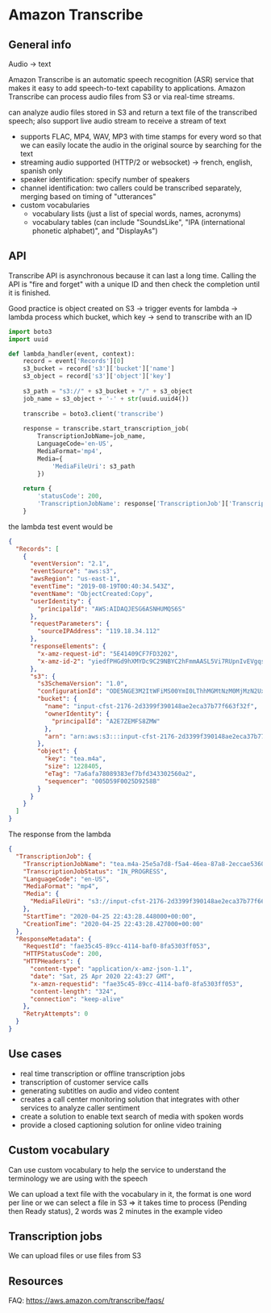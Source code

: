 # Amazon Transcribe

## General info
Audio -> text

Amazon Transcribe is an automatic speech recognition (ASR) service that makes it easy to add speech-to-text capability to applications. 
Amazon Transcribe can process audio files from S3 or via real-time streams.

can analyze audio files stored in S3 and return a text file of the transcribed speech; also support live audio stream to receive a stream of text

* supports FLAC, MP4, WAV, MP3 with time stamps for every word so that we can easily locate the audio in the original 
source by searching for the text
* streaming audio supported (HTTP/2 or websocket) -> french, english, spanish only
* speaker identification: specify number of speakers
* channel identification: two callers could be transcribed separately, merging based on timing of "utterances"
* custom vocabularies
    * vocabulary lists (just a list of special words, names, acronyms)
    * vocabulary tables (can include "SoundsLike", "IPA (international phonetic alphabet)", and "DisplayAs")


## API
Transcribe API is asynchronous because it can last a long time. Calling the API is "fire and forget" with a unique ID and then check the completion until it is finished.

Good practice is object created on S3 -> trigger events for lambda -> lambda process which bucket, which key -> send to transcribe with an ID

```python
import boto3
import uuid

def lambda_handler(event, context):
    record = event['Records'][0]
    s3_bucket = record['s3']['bucket']['name']
    s3_object = record['s3']['object']['key']
    
    s3_path = "s3://" + s3_bucket + "/" + s3_object
    job_name = s3_object + '-' + str(uuid.uuid4())
    
    transcribe = boto3.client('transcribe')
    
    response = transcribe.start_transcription_job(
        TranscriptionJobName=job_name,
        LanguageCode='en-US',
        MediaFormat='mp4',
        Media={
            'MediaFileUri': s3_path
        })
        
    return {
        'statusCode': 200,
        'TranscriptionJobName': response['TranscriptionJob']['TranscriptionJobName']
    }
```

the lambda test event would be
```json
{
  "Records": [
    {
      "eventVersion": "2.1",
      "eventSource": "aws:s3",
      "awsRegion": "us-east-1",
      "eventTime": "2019-08-19T00:40:34.543Z",
      "eventName": "ObjectCreated:Copy",
      "userIdentity": {
        "principalId": "AWS:AIDAQJESG6ASNHUMQS6S"
      },
      "requestParameters": {
        "sourceIPAddress": "119.18.34.112"
      },
      "responseElements": {
        "x-amz-request-id": "5E41409CF7FD3202",
        "x-amz-id-2": "yiedfPHGd9hXMYDc9C29NBYC2hFmmAASL5Vi7RUpnIvEVgqsX5IM2inphFVADsKxvYEXVm9BzY="
      },
      "s3": {
        "s3SchemaVersion": "1.0",
        "configurationId": "ODE5NGE3M2ItWFiMS00YmI0LThhMGMtNzM0MjMzN2UxOTE3",
        "bucket": {
          "name": "input-cfst-2176-2d3399f390148ae2eca37b77f663f32f",
          "ownerIdentity": {
            "principalId": "A2E7ZEMFS8ZMW"
          },
          "arn": "arn:aws:s3:::input-cfst-2176-2d3399f390148ae2eca37b77f663f32f"
        },
        "object": {
          "key": "tea.m4a",
          "size": 1228405,
          "eTag": "7a6afa78089383ef7bfd343302560a2",
          "sequencer": "005D59F0025D9258B"
        }
      }
    }
  ]
}
```

The response from the lambda
```json
{
  "TranscriptionJob": {
    "TranscriptionJobName": "tea.m4a-25e5a7d8-f5a4-46ea-87a8-2eccae536085",
    "TranscriptionJobStatus": "IN_PROGRESS",
    "LanguageCode": "en-US",
    "MediaFormat": "mp4",
    "Media": {
      "MediaFileUri": "s3://input-cfst-2176-2d3399f390148ae2eca37b77f663f32f/tea.m4a"
    },
    "StartTime": "2020-04-25 22:43:28.448000+00:00",
    "CreationTime": "2020-04-25 22:43:28.427000+00:00"
  },
  "ResponseMetadata": {
    "RequestId": "fae35c45-89cc-4114-baf0-8fa5303ff053",
    "HTTPStatusCode": 200,
    "HTTPHeaders": {
      "content-type": "application/x-amz-json-1.1",
      "date": "Sat, 25 Apr 2020 22:43:27 GMT",
      "x-amzn-requestid": "fae35c45-89cc-4114-baf0-8fa5303ff053",
      "content-length": "324",
      "connection": "keep-alive"
    },
    "RetryAttempts": 0
  }
}
```

## Use cases
* real time transcription or offline transcription jobs
* transcription of customer service calls
* generating subtitles on audio and video content
* creates a call center monitoring solution that integrates with other services to analyze caller sentiment
* create a solution to enable text search of media with spoken words
* provide a closed captioning solution for online video training

## Custom vocabulary
Can use custom vocabulary to help the service to understand the terminology we are using with the speech

We can upload a text file with the vocabulary in it, the format is one word per line or we can select a file in S3
=> it takes time to process (Pending then Ready status), 2 words was 2 minutes in the example video

## Transcription jobs
We can upload files or use files from S3

## Resources

FAQ: https://aws.amazon.com/transcribe/faqs/

